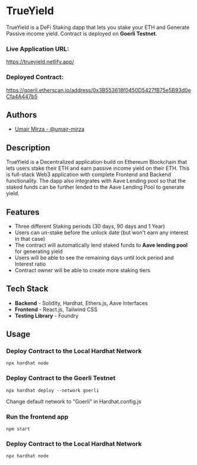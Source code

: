 # TrueYield

TrueYield is a DeFi Staking dapp that lets you stake your ETH and Generate Passive income yield.
Contract is deployed on **Goerli Testnet**.

### Live Application URL:
https://trueyield.netlify.app/

### Deployed Contract:
https://goerli.etherscan.io/address/0x3B553618f0450D5427fB75e5B93d0eCfa4A447b5

## Authors

- [Umair Mirza - @umair-mirza](https://github.com/umair-mirza)

## Description

TrueYield is a Decentralized application build on Ethereum Blockchain that lets users stake their ETH and earn passive income yield on their ETH.
This is full-stack Web3 application with complete Frontend and Backend functionality.
The dapp also integrates with Aave Lending pool so that the staked funds can be further lended to the Aave Lending Pool to generate yield.

## Features

* Three different Staking periods (30 days, 90 days and 1 Year)
* Users can un-stake before the unlock date (but won't earn any interest in that case)
* The contract will automatically lend staked funds to **Aave lending pool** for generating yield
* Users will be able to see the remaining days until lock period and Interest ratio
* Contract owner will be able to create more staking tiers

## Tech Stack

* **Backend** - Solidity, Hardhat, Ethers.js, Aave Interfaces
* **Frontend** - React.js, Tailwind CSS
* **Testing Library** - Foundry

## Usage

### Deploy Contract to the Local Hardhat Network
```
npx hardhat node
```

### Deploy Contract to the Goerli Testnet
```
npx hardhat deploy --network goerli
```
Change default network to "Goerli" in Hardhat.config.js

### Run the frontend app
```
npm start
```

### Deploy Contract to the Local Hardhat Network
```
npx hardhat node
```
